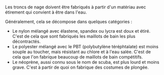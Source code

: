 Les troncs de nage doivent être fabriqués à partir d'un matériau avec étirement qui convient à être dans l'eau.

Généralement, cela se décompose dans quelques catégories :

- Le nylon mélangé avec élastene, spandex ou lycra est doux et étiré. C'est de cela que sont fabriqués les maillots de bain les plus décontractés.
- Le polyester mélangé avec le PBT (polybutylène téréphtalate) est moins souple au toucher, mais résistant au chlore et à l'eau salée. C'est de cela que l'on fabrique beaucoup de maillots de bain compétitifs.
- Le néoprène, aussi connu sous le nom de scuba, est plus lourd et moins grave. C'est à partir de quoi on fabrique des costumes de plongée.
